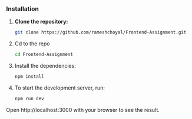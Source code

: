 ### Installation

1. **Clone the repository:**

   ```bash
   git clone https://github.com/rameshchoyal/Frontend-Assignment.git

2. Cd to the repo
     ```bash
     cd Frontend-Assignment
     
4. Install the dependencies:

    ```bash
    npm install
5. To start the development server, run:

     ```bash
     npm run dev
Open http://localhost:3000 with your browser to see the result.
